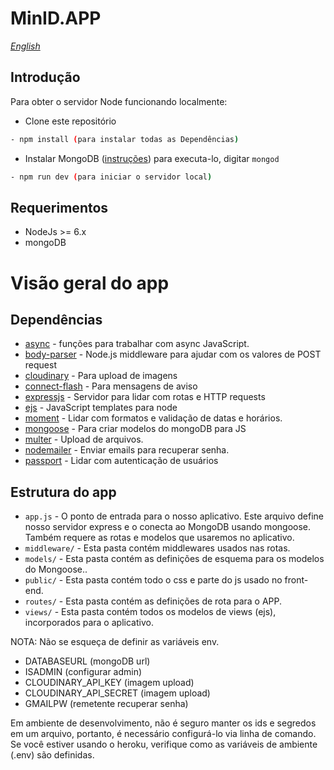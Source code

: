 # MinID.APP

[_English_](README.md)

## Introdução


Para obter o servidor Node funcionando localmente:

- Clone este repositório
```bash
- npm install (para instalar todas as Dependências)
```
- Instalar MongoDB ([instruções](https://docs.mongodb.com/manual/installation/#tutorials)) para executa-lo, digitar `mongod`
```bash
- npm run dev (para iniciar o servidor local)
```

## Requerimentos
- NodeJs >= 6.x
- mongoDB



# Visão geral do app

## Dependências

- [async](https://github.com/caolan/async) - funções para trabalhar com async JavaScript. 
- [body-parser](https://github.com/expressjs/body-parser) - Node.js middleware para ajudar com os valores de POST request
- [cloudinary](https://cloudinary.com/) - Para upload de imagens
- [connect-flash](https://github.com/jaredhanson/connect-flash) - Para mensagens de aviso
- [expressjs](https://github.com/expressjs/express) - Servidor para lidar com rotas e HTTP requests
- [ejs](https://github.com/tj/ejs) - JavaScript templates para node
- [moment](https://github.com/moment/moment) - Lidar com formatos e validação de datas e horários.
- [mongoose](https://github.com/Automattic/mongoose) - Para criar modelos do mongoDB para JS
- [multer](https://github.com/expressjs/multer) - Upload de arquivos.
- [nodemailer](https://github.com/nodemailer/nodemailer) - Enviar emails para recuperar senha.
- [passport](https://github.com/jaredhanson/passport) - Lidar com autenticação de usuários

## Estrutura do app

- `app.js` - O ponto de entrada para o nosso aplicativo. Este arquivo define nosso servidor express e o conecta ao MongoDB usando mongoose. Também requere as rotas e modelos que usaremos no aplicativo.
- `middleware/` - Esta pasta contém middlewares usados nas rotas.
- `models/` - Esta pasta contém as definições de esquema para os modelos do Mongoose..
- `public/` - Esta pasta contém todo o css e parte do js usado no front-end.
- `routes/` - Esta pasta contém as definições de rota para o APP.
- `views/` - Esta pasta contém todos os modelos de views (ejs), incorporados para o aplicativo.



NOTA: Não se esqueça de definir as variáveis env.
- DATABASEURL (mongoDB url)
- ISADMIN  (configurar admin)
- CLOUDINARY_API_KEY (imagem upload)
- CLOUDINARY_API_SECRET (imagem upload)
- GMAILPW (remetente recuperar senha)


Em ambiente de desenvolvimento, não é seguro manter os ids e segredos em um arquivo, portanto, é necessário configurá-lo via linha de comando. Se você estiver usando o heroku, verifique como as variáveis de ambiente (.env) são definidas.
